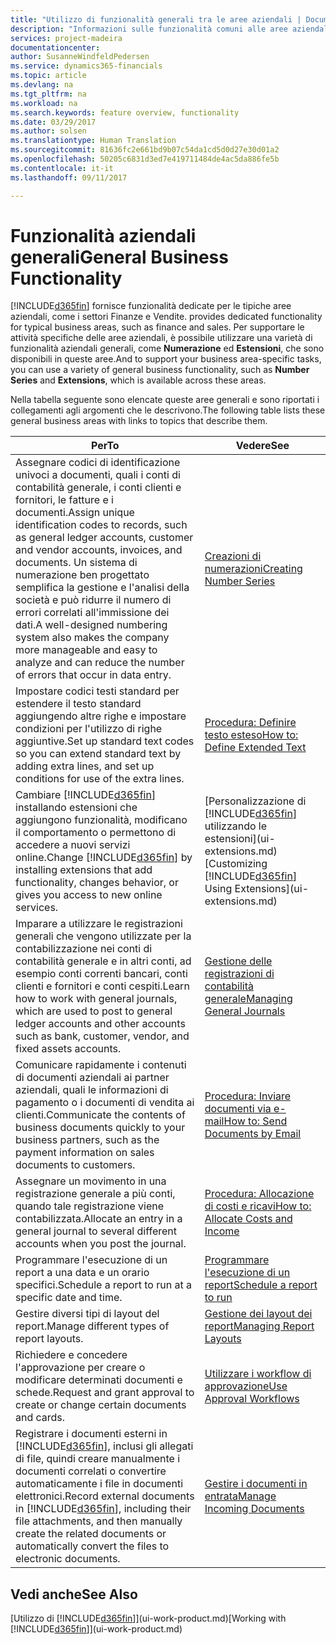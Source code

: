 ```yaml
---
title: "Utilizzo di funzionalità generali tra le aree aziendali | Documenti Microsoft"
description: "Informazioni sulle funzionalità comuni alle aree aziendali in Dynamics 365 for Financials."
services: project-madeira
documentationcenter: 
author: SusanneWindfeldPedersen
ms.service: dynamics365-financials
ms.topic: article
ms.devlang: na
ms.tgt_pltfrm: na
ms.workload: na
ms.search.keywords: feature overview, functionality
ms.date: 03/29/2017
ms.author: solsen
ms.translationtype: Human Translation
ms.sourcegitcommit: 81636fc2e661bd9b07c54da1cd5d0d27e30d01a2
ms.openlocfilehash: 50205c6831d3ed7e419711484de4ac5da886fe5b
ms.contentlocale: it-it
ms.lasthandoff: 09/11/2017

---
```

# <a name="general-business-functionality"></a><span data-ttu-id="f1f6d-103">Funzionalità aziendali generali</span><span class="sxs-lookup"><span data-stu-id="f1f6d-103">General Business Functionality</span></span>
[!INCLUDE[d365fin](includes/d365fin_md.md)]<span data-ttu-id="f1f6d-104"> fornisce funzionalità dedicate per le tipiche aree aziendali, come i settori Finanze e Vendite.</span><span class="sxs-lookup"><span data-stu-id="f1f6d-104"> provides dedicated functionality for typical business areas, such as finance and sales.</span></span> <span data-ttu-id="f1f6d-105">Per supportare le attività specifiche delle aree aziendali, è possibile utilizzare una varietà di funzionalità aziendali generali, come **Numerazione** ed **Estensioni**, che sono disponibili in queste aree.</span><span class="sxs-lookup"><span data-stu-id="f1f6d-105">And to support your business area-specific tasks, you can use a variety of general business functionality, such as **Number Series** and **Extensions**, which is available across these areas.</span></span>

<span data-ttu-id="f1f6d-106">Nella tabella seguente sono elencate queste aree generali e sono riportati i collegamenti agli argomenti che le descrivono.</span><span class="sxs-lookup"><span data-stu-id="f1f6d-106">The following table lists these general business areas with links to topics that describe them.</span></span>

| <span data-ttu-id="f1f6d-107">Per</span><span class="sxs-lookup"><span data-stu-id="f1f6d-107">To</span></span> | <span data-ttu-id="f1f6d-108">Vedere</span><span class="sxs-lookup"><span data-stu-id="f1f6d-108">See</span></span> |
| --- | --- |
| <span data-ttu-id="f1f6d-109">Assegnare codici di identificazione univoci a documenti, quali i conti di contabilità generale, i conti clienti e fornitori, le fatture e i documenti.</span><span class="sxs-lookup"><span data-stu-id="f1f6d-109">Assign unique identification codes to records, such as general ledger accounts, customer and vendor accounts, invoices, and documents.</span></span> <span data-ttu-id="f1f6d-110">Un sistema di numerazione ben progettato semplifica la gestione e l'analisi della società e può ridurre il numero di errori correlati all'immissione dei dati.</span><span class="sxs-lookup"><span data-stu-id="f1f6d-110">A well-designed numbering system also makes the company more manageable and easy to analyze and can reduce the number of errors that occur in data entry.</span></span> |[<span data-ttu-id="f1f6d-111">Creazioni di numerazioni</span><span class="sxs-lookup"><span data-stu-id="f1f6d-111">Creating Number Series</span></span>](ui-create-number-series.md) |
| <span data-ttu-id="f1f6d-112">Impostare codici testi standard per estendere il testo standard aggiungendo altre righe e impostare condizioni per l'utilizzo di righe aggiuntive.</span><span class="sxs-lookup"><span data-stu-id="f1f6d-112">Set up standard text codes so you can extend standard text by adding extra lines, and set up conditions for use of the extra lines.</span></span> |[<span data-ttu-id="f1f6d-113">Procedura: Definire testo esteso</span><span class="sxs-lookup"><span data-stu-id="f1f6d-113">How to: Define Extended Text</span></span>](ui-how-define-ext-text.md) |
| <span data-ttu-id="f1f6d-114">Cambiare [!INCLUDE[d365fin](includes/d365fin_md.md)] installando estensioni che aggiungono funzionalità, modificano il comportamento o permettono di accedere a nuovi servizi online.</span><span class="sxs-lookup"><span data-stu-id="f1f6d-114">Change [!INCLUDE[d365fin](includes/d365fin_md.md)] by installing extensions that add functionality, changes behavior, or gives you access to new online services.</span></span> |<span data-ttu-id="f1f6d-115">[Personalizzazione di [!INCLUDE[d365fin](includes/d365fin_md.md)] utilizzando le estensioni](ui-extensions.md)</span><span class="sxs-lookup"><span data-stu-id="f1f6d-115">[Customizing [!INCLUDE[d365fin](includes/d365fin_md.md)] Using Extensions](ui-extensions.md)</span></span> |
| <span data-ttu-id="f1f6d-116">Imparare a utilizzare le registrazioni generali che vengono utilizzate per la contabilizzazione nei conti di contabilità generale e in altri conti, ad esempio conti correnti bancari, conti clienti e fornitori e conti cespiti.</span><span class="sxs-lookup"><span data-stu-id="f1f6d-116">Learn how to work with general journals, which are used to post to general ledger accounts and other accounts such as bank, customer, vendor, and fixed assets accounts.</span></span> |[<span data-ttu-id="f1f6d-117">Gestione delle registrazioni di contabilità generale</span><span class="sxs-lookup"><span data-stu-id="f1f6d-117">Managing General Journals</span></span>](ui-work-general-journals.md) |
| <span data-ttu-id="f1f6d-118">Comunicare rapidamente i contenuti di documenti aziendali ai partner aziendali, quali le informazioni di pagamento o i documenti di vendita ai clienti.</span><span class="sxs-lookup"><span data-stu-id="f1f6d-118">Communicate the contents of business documents quickly to your business partners, such as the payment information on sales documents to customers.</span></span> |[<span data-ttu-id="f1f6d-119">Procedura: Inviare documenti via e-mail</span><span class="sxs-lookup"><span data-stu-id="f1f6d-119">How to: Send Documents by Email</span></span>](ui-how-send-documents-email.md) |
| <span data-ttu-id="f1f6d-120">Assegnare un movimento in una registrazione generale a più conti, quando tale registrazione viene contabilizzata.</span><span class="sxs-lookup"><span data-stu-id="f1f6d-120">Allocate an entry in a general journal to several different accounts when you post the journal.</span></span> |[<span data-ttu-id="f1f6d-121">Procedura: Allocazione di costi e ricavi</span><span class="sxs-lookup"><span data-stu-id="f1f6d-121">How to: Allocate Costs and Income</span></span>](year-allocate-costs-income.md) |
| <span data-ttu-id="f1f6d-122">Programmare l'esecuzione di un report a una data e un orario specifici.</span><span class="sxs-lookup"><span data-stu-id="f1f6d-122">Schedule a report to run at a specific date and time.</span></span> |[<span data-ttu-id="f1f6d-123">Programmare l'esecuzione di un report</span><span class="sxs-lookup"><span data-stu-id="f1f6d-123">Schedule a report to run</span></span>](ui-schedule-report.md) |
| <span data-ttu-id="f1f6d-124">Gestire diversi tipi di layout del report.</span><span class="sxs-lookup"><span data-stu-id="f1f6d-124">Manage different types of report layouts.</span></span> |[<span data-ttu-id="f1f6d-125">Gestione dei layout dei report</span><span class="sxs-lookup"><span data-stu-id="f1f6d-125">Managing Report Layouts</span></span>](ui-manage-report-layouts.md) |
| <span data-ttu-id="f1f6d-126">Richiedere e concedere l'approvazione per creare o modificare determinati documenti e schede.</span><span class="sxs-lookup"><span data-stu-id="f1f6d-126">Request and grant approval to create or change certain documents and cards.</span></span> |[<span data-ttu-id="f1f6d-127">Utilizzare i workflow di approvazione</span><span class="sxs-lookup"><span data-stu-id="f1f6d-127">Use Approval Workflows</span></span>](across-how-use-approval-workflows.md) |
| <span data-ttu-id="f1f6d-128">Registrare i documenti esterni in [!INCLUDE[d365fin](includes/d365fin_md.md)], inclusi gli allegati di file, quindi creare manualmente i documenti correlati o convertire automaticamente i file in documenti elettronici.</span><span class="sxs-lookup"><span data-stu-id="f1f6d-128">Record external documents in [!INCLUDE[d365fin](includes/d365fin_md.md)], including their file attachments, and then manually create the related documents or automatically convert the files to electronic documents.</span></span> |[<span data-ttu-id="f1f6d-129">Gestire i documenti in entrata</span><span class="sxs-lookup"><span data-stu-id="f1f6d-129">Manage Incoming Documents</span></span>](across-income-documents.md) |

## <a name="see-also"></a><span data-ttu-id="f1f6d-130">Vedi anche</span><span class="sxs-lookup"><span data-stu-id="f1f6d-130">See Also</span></span>
<span data-ttu-id="f1f6d-131">[Utilizzo di [!INCLUDE[d365fin](includes/d365fin_md.md)]](ui-work-product.md)</span><span class="sxs-lookup"><span data-stu-id="f1f6d-131">[Working with [!INCLUDE[d365fin](includes/d365fin_md.md)]](ui-work-product.md)</span></span>

